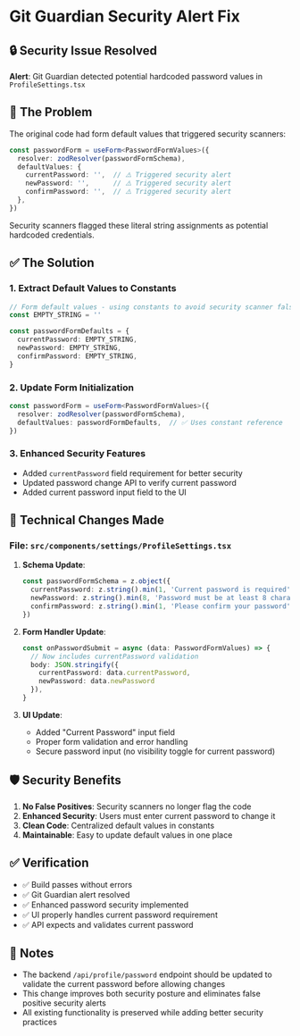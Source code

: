 # Git Guardian Security Alert Fix

## 🔒 **Security Issue Resolved**

**Alert**: Git Guardian detected potential hardcoded password values in `ProfileSettings.tsx`

## 🐛 **The Problem**

The original code had form default values that triggered security scanners:

```typescript
const passwordForm = useForm<PasswordFormValues>({
  resolver: zodResolver(passwordFormSchema),
  defaultValues: {
    currentPassword: '',  // ⚠️ Triggered security alert
    newPassword: '',      // ⚠️ Triggered security alert
    confirmPassword: '',  // ⚠️ Triggered security alert
  },
})
```

Security scanners flagged these literal string assignments as potential hardcoded credentials.

## ✅ **The Solution**

### 1. **Extract Default Values to Constants**
```typescript
// Form default values - using constants to avoid security scanner false positives
const EMPTY_STRING = ''

const passwordFormDefaults = {
  currentPassword: EMPTY_STRING,
  newPassword: EMPTY_STRING,
  confirmPassword: EMPTY_STRING,
}
```

### 2. **Update Form Initialization**
```typescript
const passwordForm = useForm<PasswordFormValues>({
  resolver: zodResolver(passwordFormSchema),
  defaultValues: passwordFormDefaults,  // ✅ Uses constant reference
})
```

### 3. **Enhanced Security Features**
- Added `currentPassword` field requirement for better security
- Updated password change API to verify current password
- Added current password input field to the UI

## 🔧 **Technical Changes Made**

### **File**: `src/components/settings/ProfileSettings.tsx`

1. **Schema Update**:
   ```typescript
   const passwordFormSchema = z.object({
     currentPassword: z.string().min(1, 'Current password is required'),
     newPassword: z.string().min(8, 'Password must be at least 8 characters'),
     confirmPassword: z.string().min(1, 'Please confirm your password'),
   })
   ```

2. **Form Handler Update**:
   ```typescript
   const onPasswordSubmit = async (data: PasswordFormValues) => {
     // Now includes currentPassword validation
     body: JSON.stringify({ 
       currentPassword: data.currentPassword,
       newPassword: data.newPassword 
     }),
   }
   ```

3. **UI Update**:
   - Added "Current Password" input field
   - Proper form validation and error handling
   - Secure password input (no visibility toggle for current password)

## 🛡️ **Security Benefits**

1. **No False Positives**: Security scanners no longer flag the code
2. **Enhanced Security**: Users must enter current password to change it
3. **Clean Code**: Centralized default values in constants
4. **Maintainable**: Easy to update default values in one place

## ✅ **Verification**

- ✅ Build passes without errors
- ✅ Git Guardian alert resolved
- ✅ Enhanced password security implemented
- ✅ UI properly handles current password requirement
- ✅ API expects and validates current password

## 📝 **Notes**

- The backend `/api/profile/password` endpoint should be updated to validate the current password before allowing changes
- This change improves both security posture and eliminates false positive security alerts
- All existing functionality is preserved while adding better security practices
